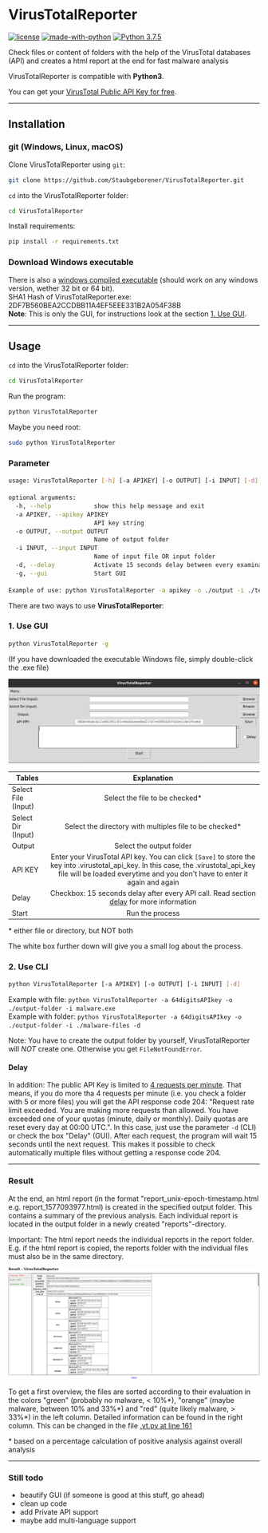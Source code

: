 # VirusTotalReporter
[![license](https://img.shields.io/github/license/mashape/apistatus.svg?maxAge=2592000)](https://github.com/Staubgeborener/VirusTotalReporter/blob/master/LICENSE)
[![made-with-python](https://img.shields.io/badge/Made%20with-Python-1f425f.svg)](https://www.python.org/)
[![Python 3.7.5](https://img.shields.io/badge/python-3.7.5-blue.svg)](https://www.python.org/downloads/release/python-375/)

Check files or content of folders with the help of the VirusTotal databases (API) and creates a html report at the end for fast malware analysis    

VirusTotalReporter is compatible with __Python3__.

You can get your [VirusTotal Public API Key for free](https://support.virustotal.com/hc/en-us/articles/115002088769-Please-give-me-an-API-key).

------------------

## Installation
### git (Windows, Linux, macOS)
Clone VirusTotalReporter using `git`:
```sh
git clone https://github.com/Staubgeborener/VirusTotalReporter.git
```

`cd` into the VirusTotalReporter folder:
```sh
cd VirusTotalReporter
```
Install requirements:
```sh
pip install -r requirements.txt
```

### Download Windows executable
There is also a [windows compiled executable](https://staubgeborener.de/virustotalreporter/) (should work on any windows version, wether 32 bit or 64 bit). \
SHA1 Hash of VirusTotalReporter.exe: 2DF7B560BEA2CCDBB11A4EF5EEE331B2A054F38B \
__Note__: This is only the GUI, for instructions look at the section [1. Use GUI](https://github.com/Staubgeborener/VirusTotalReporter#1-use-gui).

------------------

## Usage

`cd` into the VirusTotalReporter folder:
```sh
cd VirusTotalReporter
```
Run the program:
```sh
python VirusTotalReporter
```

Maybe you need root: 
```sh
sudo python VirusTotalReporter
```

### Parameter

```sh
usage: VirusTotalReporter [-h] [-a APIKEY] [-o OUTPUT] [-i INPUT] [-d] [-g]

optional arguments:
  -h, --help            show this help message and exit
  -a APIKEY, --apikey APIKEY
                        API key string
  -o OUTPUT, --output OUTPUT
                        Name of output folder
  -i INPUT, --input INPUT
                        Name of input file OR input folder
  -d, --delay           Activate 15 seconds delay between every examination
  -g, --gui             Start GUI

Example of use: python VirusTotalReporter -a apikey -o ./output -i ./testfile.virus
```


There are two ways to use __VirusTotalReporter__:

### 1. Use GUI

```sh
python VirusTotalReporter -g
```
(If you have downloaded the executable Windows file, simply double-click the .exe file) 

![VTR_GUI](https://github.com/Staubgeborener/VirusTotalReporter/blob/master/media/VTR_GUI.png)

| Tables              | Explanation                                                  |
| ------------------- |:------------------------------------------------------------:|
| Select File (Input) | Select the file to be checked*                               |
| Select Dir (Input)  | Select the directory with multiples file to be checked*      |
| Output              | Select the output folder                                     |
| API KEY             | Enter your VirusTotal API key. You can click ``[Save]`` to store the key into .virustotal_api_key. In this case, the .virustotal_api_key file will be loaded everytime and you don't have to enter it again and again       |
| Delay               | Checkbox: 15 seconds delay after every API call. Read section [delay](https://github.com/Staubgeborener/VirusTotalReporter#delay) for more information |
| Start               | Run the process                                     |

\* either file or directory, but NOT both

The white box further down will give you a small log about the process.


### 2. Use CLI

```sh
python VirusTotalReporter [-a APIKEY] [-o OUTPUT] [-i INPUT] [-d]
```
Example with file: ``python VirusTotalReporter -a 64digitsAPIkey -o ./output-folder -i malware.exe`` \
Example with folder: ``python VirusTotalReporter -a 64digitsAPIkey -o ./output-folder -i ./malware-files -d``

Note: You have to create the output folder by yourself, VirusTotalReporter will *NOT* create one. Otherwise you get ``FileNotFoundError``.

#### Delay

In addition: The public API Key is limited to [4 requests per minute](https://developers.virustotal.com/reference#getting-started). That means, if you do more tha 4 requests per minute (i.e. you check a folder with 5 or more files) you will get the API response code 204: "Request rate limit exceeded. You are making more requests than allowed. You have exceeded one of your quotas (minute, daily or monthly). Daily quotas are reset every day at 00:00 UTC.".
In this case, just use the parameter ``-d`` (CLI) or check the box "Delay" (GUI). After each request, the program will wait 15 seconds until the next request. This makes it possible to check automatically multiple files without getting a response code 204.

------------------

### Result

At the end, an html report (in the format "report_unix-epoch-timestamp.html e.g. report_1577093977.html) is created in the specified output folder. This contains a summary of the previous analysis. Each individual report is located in the output folder in a newly created "reports"-directory.

Important: The html report needs the individual reports in the report folder. E.g. if the html report is copied, the reports folder with the individual files must also be in the same directory.

![VTR_GUI](https://github.com/Staubgeborener/VirusTotalReporter/blob/master/media/VTR_Result.png)

To get a first overview, the files are sorted according to their evaluation in the colors "green" (probably no malware, < 10%\*), "orange" (maybe malware, between 10% and 33%\*) and "red" (quite likely malware, > 33%\*) in the left column. Detailed information can be found in the right column. This can be changed in the file [.vt.py at line 161](https://github.com/Staubgeborener/VirusTotalReporter/blob/master/VirusTotalReporter/vt.py#L161)

\* based on a percentage calculation of positive analysis against overall analysis

------------------

### Still todo
* beautify GUI (if someone is good at this stuff, go ahead)
* clean up code
* add Private API support 
* maybe add multi-language support
